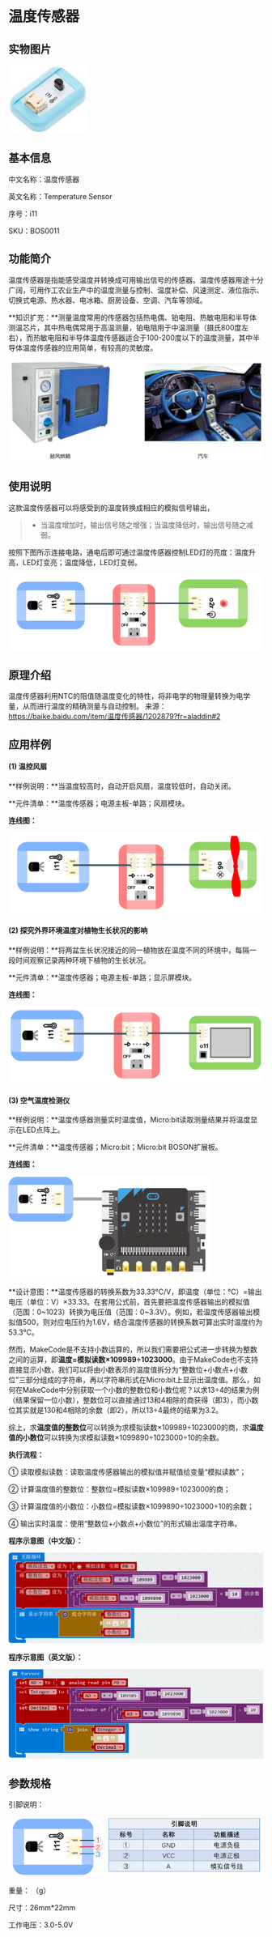 # 温度传感器

## 实物图片
![](boson_温度传感器_实物图片.jpg)

## 基本信息
中文名称：温度传感器

英文名称：Temperature Sensor

序号：i11

SKU：BOS0011

## 功能简介
温度传感器是指能感受温度并转换成可用输出信号的传感器。温度传感器用途十分广阔，可用作工农业生产中的温度测量与控制、温度补偿、风速测定、液位指示、切换式电源、热水器、电冰箱、厨房设备、空调、汽车等领域。

**知识扩充：**测量温度常用的传感器包括热电偶、铂电阻、热敏电阻和半导体测温芯片，其中热电偶常用于高温测量，铂电阻用于中温测量（摄氏800度左右），而热敏电阻和半导体温度传感器适合于100-200度以下的温度测量，其中半导体温度传感器的应用简单，有较高的灵敏度。

![](boson_温度传感器_模块简介.png)

## 使用说明
这款温度传感器可以将感受到的温度转换成相应的模拟信号输出，

> * 当温度增加时，输出信号随之增强；当温度降低时，输出信号随之减弱。

按照下图所示连接电路，通电后即可通过温度传感器控制LED灯的亮度：温度升高，LED灯变亮；温度降低，LED灯变弱。

![](boson_温度传感器_使用说明.png)

## 原理介绍
温度传感器利用NTC的阻值随温度变化的特性，将非电学的物理量转换为电学量，从而进行温度的精确测量与自动控制。
来源：https://baike.baidu.com/item/温度传感器/1202879?fr=aladdin#2

## 应用样例
#### (1) 温控风扇
**样例说明：**当温度较高时，自动开启风扇，温度较低时，自动关闭。

**元件清单：**温度传感器；电源主板-单路；风扇模块。

**连线图：**

![](boson_温度传感器_应用样例1_连线图.png)

#### (2) 探究外界环境温度对植物生长状况的影响
**样例说明：**将两盆生长状况接近的同一植物放在温度不同的环境中，每隔一段时间观察记录两种环境下植物的生长状况。

**元件清单：**温度传感器；电源主板-单路；显示屏模块。

**连线图：**

![](boson_温度传感器_应用样例2_连线图.png)

#### (3) 空气温度检测仪
**样例说明：**温度传感器测量实时温度值，Micro:bit读取测量结果并将温度显示在LED点阵上。

**元件清单：**温度传感器；Micro:bit；Micro:bit BOSON扩展板。

**连线图：**

![](boson_温度传感器_应用样例3_连线图.png)

**设计意图：**温度传感器的转换系数为33.33℃/V，即温度（单位：℃）=输出电压（单位：V）×33.33。在套用公式前，首先要把温度传感器输出的模拟值（范围：0~1023）转换为电压值（范围：0~3.3V）。例如，若温度传感器输出模拟值500，则对应电压约为1.6V，结合温度传感器的转换系数可算出实时温度约为53.3℃。

然而，MakeCode是不支持小数运算的，所以我们需要把公式进一步转换为整数之间的运算，即**温度=模拟读数×109989÷1023000**。由于MakeCode也不支持直接显示小数，我们可以将由小数表示的温度值拆分为“整数位+小数点+小数位”三部分组成的字符串，再以字符串形式在Micro:bit上显示出温度值。那么，如何在MakeCode中分别获取一个小数的整数位和小数位呢？以求13÷4的结果为例（结果保留一位小数），整数位可以直接通过13和4相除的商获得（即3），而小数位其实就是130和4相除的余数（即2），所以13÷4最终的结果为3.2。

综上，求**温度值的整数位**可以转换为求模拟读数×109989÷1023000的商，求**温度值的小数位**可以转换为求模拟读数×1099890÷1023000÷10的余数。

**执行流程：**

① 读取模拟读数：读取温度传感器输出的模拟值并赋值给变量“模拟读数”；

② 计算温度值的整数位：整数位=模拟读数×109989÷1023000的商；

③ 计算温度值的小数位：小数位=模拟读数×1099890÷1023000÷10的余数；

④ 输出实时温度：使用“整数位+小数点+小数位”的形式输出温度字符串。

**程序示意图（中文版）：**

![](boson_温度传感器_应用样例3_程序示意图中文版.png)

**程序示意图（英文版）：**

![](boson_温度传感器_应用样例3_程序示意图英文版.png)

## 参数规格
引脚说明：

![](boson_温度传感器_引脚说明.png)

重量： （g）

尺寸：26mm*22mm

工作电压：3.0-5.0V